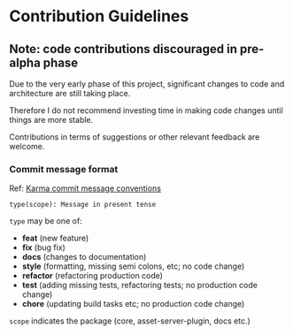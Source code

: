 # Contribution Guidelines

## Note: code contributions discouraged in pre-alpha phase

Due to the very early phase of this project, significant changes to code and architecture are still taking place.

Therefore I do not recommend investing time in making code changes until things are more stable.

Contributions in terms of suggestions or other relevant feedback are welcome.

### Commit message format
Ref: [Karma commit message conventions](http://karma-runner.github.io/0.10/dev/git-commit-msg.html)
```
type(scope): Message in present tense
```
`type` may be one of:
* **feat** (new feature)
* **fix** (bug fix)
* **docs** (changes to documentation)
* **style** (formatting, missing semi colons, etc; no code change)
* **refactor** (refactoring production code)
* **test** (adding missing tests, refactoring tests; no production code change)
* **chore** (updating build tasks etc; no production code change)

`scope` indicates the package (core, asset-server-plugin, docs etc.)
